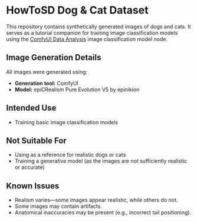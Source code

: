# HowToSD Dog & Cat Dataset
This repository contains synthetically generated images of dogs and cats. It serves as a tutorial companion for training image classification models using the [ComfyUI Data Analysis](https://github.com/HowToSD/ComfyUI-Data-Analysis) image classification model node.

## Image Generation Details
All images were generated using:

* **Generation tool:** ComfyUI  
* **Model:** epiCRealism Pure Evolution V5 by epinikion  

## Intended Use
* Training basic image classification models  

## Not Suitable For
* Using as a reference for realistic dogs or cats
* Training a generative model (as the images are not sufficiently realistic or accurate)  

## Known Issues
* Realism varies—some images appear realistic, while others do not.  
* Some images may contain artifacts.  
* Anatomical inaccuracies may be present (e.g., incorrect tail positioning).  

